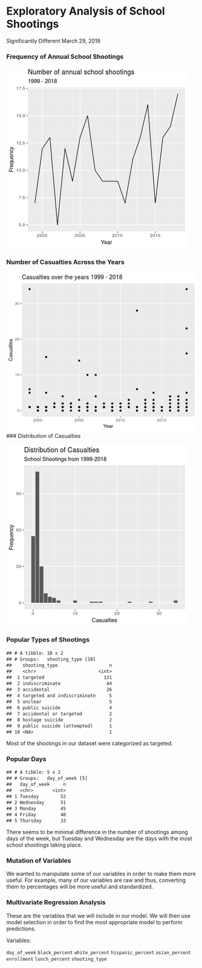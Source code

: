 Exploratory Analysis of School Shootings
================
Significantly Different
March 29, 2018

### Frequency of Annual School Shootings

![](project_files/figure-gfm/quan-shootings-1.png)<!-- -->

### Number of Casualties Across the Years

![](project_files/figure-gfm/freq-casualties-1.png)<!-- --> \#\#\#
Distribution of Casualties

![](project_files/figure-gfm/dist-casualties-1.png)<!-- -->

### Popular Types of Shootings

    ## # A tibble: 10 x 2
    ## # Groups:   shooting_type [10]
    ##    shooting_type                   n
    ##    <chr>                       <int>
    ##  1 targeted                      131
    ##  2 indiscriminate                 44
    ##  3 accidental                     26
    ##  4 targeted and indiscriminate     5
    ##  5 unclear                         5
    ##  6 public suicide                  4
    ##  7 accidental or targeted          2
    ##  8 hostage suicide                 2
    ##  9 public suicide (attempted)      1
    ## 10 <NA>                            1

Most of the shootings in our dataset were categorized as targeted.

### Popular Days

    ## # A tibble: 5 x 2
    ## # Groups:   day_of_week [5]
    ##   day_of_week     n
    ##   <chr>       <int>
    ## 1 Tuesday        52
    ## 2 Wednesday      51
    ## 3 Monday         45
    ## 4 Friday         40
    ## 5 Thursday       33

There seems to be minimal difference in the number of shootings among
days of the week, but Tuesday and Wednesday are the days with the most
school shootings taking place.

### Mutation of Variables

We wanted to manipulate some of our variables in order to make them more
useful. For example, many of our variables are raw and thus, converting
them to percentages will be more useful and standardized.

### Multivariate Regression Analysis

These are the variables that we will include in our model. We will then
use model selection in order to find the most appropriate model to
perform predictions.

Variables:

`day_of_week` `black_percent` `white_percent` `hispanic_percent`
`asian_percent` `enrollment` `lunch_percent` `shooting_type`
